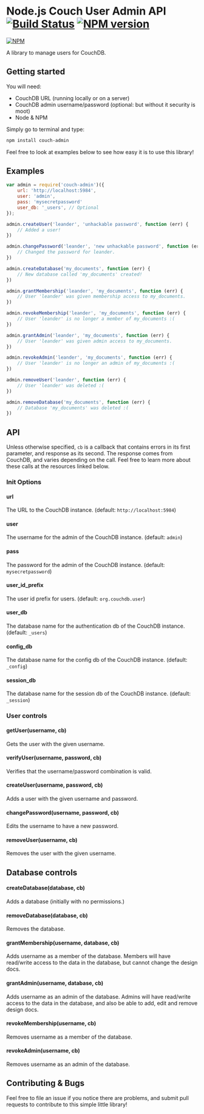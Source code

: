 Node.js Couch User Admin API [![Build Status](https://travis-ci.org/leanderlee/node-couch-admin.png?branch=master)](http://travis-ci.org/leanderlee/node-couch-admin)  [![NPM version](https://badge.fury.io/js/couch-admin.png)](http://badge.fury.io/js/couch-admin)
===============

[![NPM](https://nodei.co/npm/couch-admin.png?downloads=true)](https://nodei.co/npm/couch-admin/)

A library to manage users for CouchDB.


## Getting started

You will need:

- CouchDB URL (running locally or on a server)
- CouchDB admin username/password (optional: but without it security is moot)
- Node & NPM

Simply go to terminal and type:

```bash
npm install couch-admin
```

Feel free to look at examples below to see how easy it is to use this library!

## Examples

```js
var admin = require('couch-admin')({
	url: 'http://localhost:5984',
	user: 'admin',
	pass: 'mysecretpassword'
	user_db: '_users', // Optional
});

admin.createUser('leander', 'unhackable password', function (err) {
	// Added a user!	
})

admin.changePassword('leander', 'new unhackable password', function (err) {
	// Changed the password for leander.
})

admin.createDatabase('my_documents', function (err) {
	// New database called 'my_documents' created!
})

admin.grantMembership('leander', 'my_documents', function (err) {
	// User 'leander' was given membership access to my_documents.
})

admin.revokeMembership('leander', 'my_documents', function (err) {
	// User 'leander' is no longer a member of my_documents :(
})

admin.grantAdmin('leander', 'my_documents', function (err) {
	// User 'leander' was given admin access to my_documents.
})

admin.revokeAdmin('leander', 'my_documents', function (err) {
	// User 'leander' is no longer an admin of my_documents :(
})

admin.removeUser('leander', function (err) {
	// User 'leander' was deleted :(
})

admin.removeDatabase('my_documents', function (err) {
	// Database 'my_documents' was deleted :(
})

```

## API

Unless otherwise specified, `cb` is a callback that contains errors in its first parameter, and 
response as its second. The response comes from CouchDB, and varies depending on the call. Feel
free to learn more about these calls at the resources linked below.

### Init Options

#### url
The URL to the CouchDB instance. (default: `http://localhost:5984`)

#### user
The username for the admin of the CouchDB instance. (default: `admin`)

#### pass
The password for the admin of the CouchDB instance. (default: `mysecretpassword`)

#### user_id_prefix
The user id prefix for users. (default: `org.couchdb.user`)

#### user_db
The database name for the authentication db of the CouchDB instance. (default: `_users`)

#### config_db
The database name for the config db of the CouchDB instance. (default: `_config`)

#### session_db
The database name for the session db of the CouchDB instance. (default: `_session`)

### User controls

#### getUser(username, cb)
Gets the user with the given username.

#### verifyUser(username, password, cb)
Verifies that the username/password combination is valid.

#### createUser(username, password, cb)
Adds a user with the given username and password.

#### changePassword(username, password, cb)
Edits the username to have a new password.

#### removeUser(username, cb)
Removes the user with the given username.

## Database controls

#### createDatabase(database, cb)
Adds a database (initially with no permissions.)

#### removeDatabase(database, cb)
Removes the database.

#### grantMembership(username, database, cb)
Adds username as a member of the database. Members will have read/write access to the data in the database, but cannot change the design docs.

#### grantAdmin(username, database, cb)
Adds username as an admin of the database. Admins will have read/write access to the data in the database, and also be able to add, edit and remove design docs.

#### revokeMembership(username, cb)
Removes username as a member of the database.

#### revokeAdmin(username, cb)
Removes username as an admin of the database.


## Contributing & Bugs
Feel free to file an issue if you notice there are problems, and submit pull requests to contribute to this simple little library!



